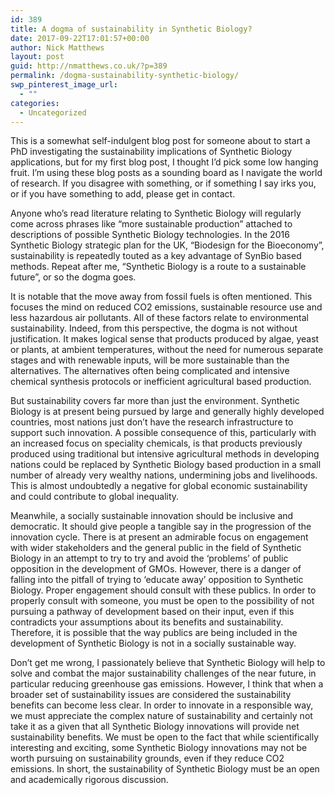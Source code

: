 ```yaml
---
id: 389
title: A dogma of sustainability in Synthetic Biology?
date: 2017-09-22T17:01:57+00:00
author: Nick Matthews
layout: post
guid: http://nmatthews.co.uk/?p=389
permalink: /dogma-sustainability-synthetic-biology/
swp_pinterest_image_url:
  - ""
categories:
  - Uncategorized
---
```

This is a somewhat self-indulgent blog post for someone about to start a PhD investigating the sustainability implications of Synthetic Biology applications, but for my first blog post, I thought I’d pick some low hanging fruit. I’m using these blog posts as a sounding board as I navigate the world of research. If you disagree with something, or if something I say irks you, or if you have something to add, please get in contact.

Anyone who’s read literature relating to Synthetic Biology will regularly come across phrases like “more sustainable production” attached to descriptions of possible Synthetic Biology technologies. In the 2016 Synthetic Biology strategic plan for the UK, “Biodesign for the Bioeconomy”, sustainability is repeatedly touted as a key advantage of SynBio based methods. Repeat after me, “Synthetic Biology is a route to a sustainable future”, or so the dogma goes.

It is notable that the move away from fossil fuels is often mentioned. This focuses the mind on reduced CO2 emissions, sustainable resource use and less hazardous air pollutants. All of these factors relate to environmental sustainability. Indeed, from this perspective, the dogma is not without justification. It makes logical sense that products produced by algae, yeast or plants, at ambient temperatures, without the need for numerous separate stages and with renewable inputs, will be more sustainable than the alternatives. The alternatives often being complicated and intensive chemical synthesis protocols or inefficient agricultural based production.

But sustainability covers far more than just the environment. Synthetic Biology is at present being pursued by large and generally highly developed countries, most nations just don’t have the research infrastructure to support such innovation. A possible consequence of this, particularly with an increased focus on speciality chemicals, is that products previously produced using traditional but intensive agricultural methods in developing nations could be replaced by Synthetic Biology based production in a small number of already very wealthy nations, undermining jobs and livelihoods. This is almost undoubtedly a negative for global economic sustainability and could contribute to global inequality.

Meanwhile, a socially sustainable innovation should be inclusive and democratic. It should give people a tangible say in the progression of the innovation cycle. There is at present an admirable focus on engagement with wider stakeholders and the general public in the field of Synthetic Biology in an attempt to try to try and avoid the ‘problems’ of public opposition in the development of GMOs. However, there is a danger of falling into the pitfall of trying to ‘educate away’ opposition to Synthetic Biology. Proper engagement should consult with these publics. In order to properly consult with someone, you must be open to the possibility of not pursuing a pathway of development based on their input, even if this contradicts your assumptions about its benefits and sustainability. Therefore, it is possible that the way publics are being included in the development of Synthetic Biology is not in a socially sustainable way.

Don’t get me wrong, I passionately believe that Synthetic Biology will help to solve and combat the major sustainability challenges of the near future, in particular reducing greenhouse gas emissions. However, I think that when a broader set of sustainability issues are considered the sustainability benefits can become less clear. In order to innovate in a responsible way, we must appreciate the complex nature of sustainability and certainly not take it as a given that all Synthetic Biology innovations will provide net sustainability benefits. We must be open to the fact that while scientifically interesting and exciting, some Synthetic Biology innovations may not be worth pursuing on sustainability grounds, even if they reduce CO2 emissions. In short, the sustainability of Synthetic Biology must be an open and academically rigorous discussion.